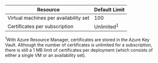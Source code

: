 Resource|Default Limit
---|---
Virtual machines per availability set | 100 
Certificates per subscription|Unlimited<sup>1</sup>

<sup>1</sup>With Azure Resource Manager, certificates are stored in the Azure Key Vault. Although the number of certificates is unlimited for a subscription, there is still a 1 MB limit of certificates per deployment (which consists of either a single VM or an availability set).
